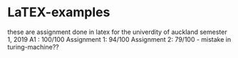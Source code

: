# LaTEX-examples

these are assignment done in latex for the univerdity of auckland semester 1, 2019
A1 : 100/100
Assignment 1: 94/100
Assignment 2: 79/100 - mistake in turing-machine??
